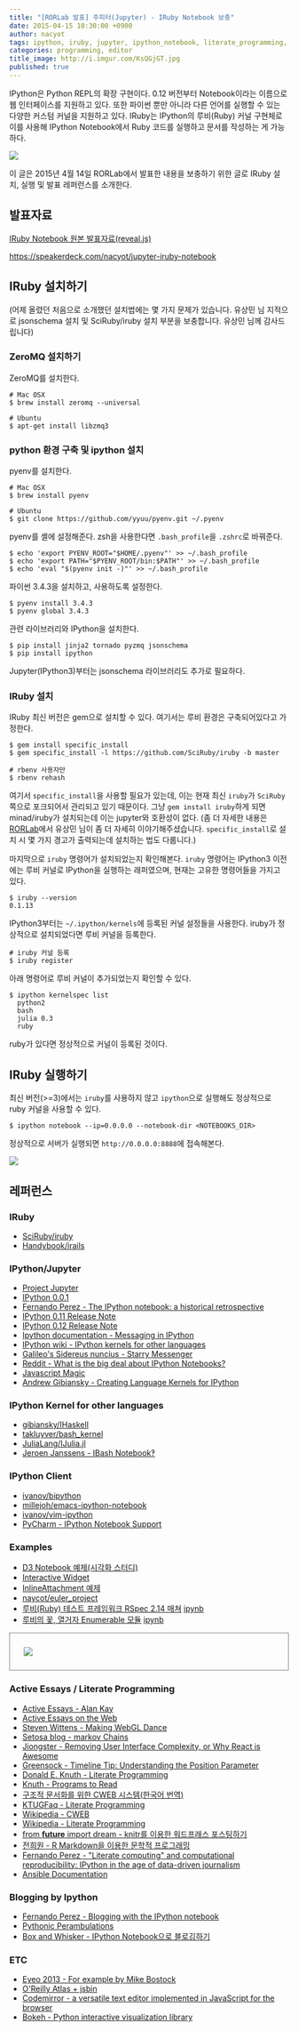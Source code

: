 ```yaml
---
title: "[RORLab 발표] 주피터(Jupyter) - IRuby Notebook 보충"
date: 2015-04-15 10:30:00 +0900
author: nacyot
tags: ipython, iruby, jupyter, ipython_notebook, literate_programming, active_essays, rorlab, programming, editor
categories: programming, editor
title_image: http://i.imgur.com/KsQGjGT.jpg
published: true
---
```


IPython은 Python REPL의 확장 구현이다. 0.12 버전부터 Notebook이라는 이름으로 웹 인터페이스를 지원하고 있다. 또한 파이썬 뿐만 아니라 다른 언어를 실행할 수 있는 다양한 커스텀 커널을 지원하고 있다. IRuby는 IPython의 루비(Ruby) 커널 구현체로 이를 사용해 IPython Notebook에서 Ruby 코드를 실행하고 문서를 작성하는 게 가능하다.

![](http://i.imgur.com/x794HK9.png)

이 글은 2015년 4월 14일 RORLab에서 발표한 내용을 보충하기 위한 글로 IRuby 설치, 실행 및 발표 레퍼런스를 소개한다.

<!--more-->

## 발표자료

[IRuby Notebook 원본 발표자료(reveal.js)](http://blog.nacyot.com/presentations/rorlab_jupyter)

<div style='max-width:550px'>
<script async class="speakerdeck-embed" data-id="ee397ca6231f4a7a9c2c73eda6e81525" data-ratio="1.29456384323641" src="//speakerdeck.com/assets/embed.js"></script>
</div>

https://speakerdeck.com/nacyot/jupyter-iruby-notebook

## IRuby 설치하기

(어제 올렸던 처음으로 소개했던 설치법에는 몇 가지 문제가 있습니다. 유상민 님 지적으로 jsonschema 설치 및 SciRuby/iruby 설치 부분을 보충합니다. 유상민 님께 감사드립니다)

### ZeroMQ 설치하기

ZeroMQ를 설치한다.

```
# Mac OSX
$ brew install zeromq --universal

# Ubuntu
$ apt-get install libzmq3
```

### python 환경 구축 및 ipython 설치

pyenv를 설치한다.

```
# Mac OSX
$ brew install pyenv

# Ubuntu
$ git clone https://github.com/yyuu/pyenv.git ~/.pyenv
```

pyenv를 셸에 설정해준다. zsh을 사용한다면 `.bash_profile`을 `.zshrc`로 바꿔준다.

```
$ echo 'export PYENV_ROOT="$HOME/.pyenv"' >> ~/.bash_profile
$ echo 'export PATH="$PYENV_ROOT/bin:$PATH"' >> ~/.bash_profile
$ echo 'eval "$(pyenv init -)"' >> ~/.bash_profile
```

파이썬 3.4.3을 설치하고, 사용하도록 설정한다.

```
$ pyenv install 3.4.3
$ pyenv global 3.4.3
```

관련 라이브러리와 IPython을 설치한다.

```
$ pip install jinja2 tornado pyzmq jsonschema
$ pip install ipython
```

Jupyter(IPython3)부터는 jsonschema 라이브러리도 추가로 필요하다.

### IRuby 설치

IRuby 최신 버전은 gem으로 설치할 수 있다. 여기서는 루비 환경은 구축되어있다고 가정한다.

```
$ gem install specific_install
$ gem specific_install -l https://github.com/SciRuby/iruby -b master

# rbenv 사용자만
$ rbenv rehash
```

여기서 `specific_install`을 사용할 필요가 있는데, 이는 현재 최신 `iruby`가 `SciRuby` 쪽으로 포크되어서 관리되고 있기 때문이다. 그냥 `gem install iruby`하게 되면 minad/iruby가 설치되는데 이는 jupyter와 호환성이 없다. (좀 더 자세한 내용은 [RORLab](https://www.facebook.com/groups/rubyonrailskorea/permalink/830114680390964/)에서 유상민 님이 좀 더 자세히 이야기해주셨습니다. `specific_install`로 설치 시 몇 가지 경고가 출력되는데 설치하는 법도 다룹니다.)

마지막으로 `iruby` 명령어가 설치되었는지 확인해본다. `iruby` 명령어는 IPython3 이전에는 루비 커널로 IPython을 실행하는 래퍼였으며, 현재는 고유한 명령어들을 가지고 있다.

```
$ iruby --version
0.1.13
```

IPython3부터는 `~/.ipython/kernels`에 등록된 커널 설정들을 사용한다. iruby가 정상적으로 설치되었다면 루비 커널을 등록한다.

```
# iruby 커널 등록
$ iruby register
```

아래 명령어로 루비 커널이 추가되었는지 확인할 수 있다.

```
$ ipython kernelspec list
  python2
  bash
  julia 0.3
  ruby
```

ruby가 있다면 정상적으로 커널이 등록된 것이다.

## IRuby 실행하기

최신 버전(>=3)에서는 `iruby`를 사용하지 않고 `ipython`으로 실행해도 정상적으로 ruby 커널을 사용할 수 있다.

```
$ ipython notebook --ip=0.0.0.0 --notebook-dir <NOTEBOOKS_DIR>
```

정상적으로 서버가 실행되면 `http://0.0.0.0:8888`에 접속해본다.

![](http://i.imgur.com/uhedvNL.png)

## 레퍼런스

### IRuby

* [SciRuby/iruby][iruby]
* [Handybook/irails][irails]

[iruby]:https://github.com/SciRuby/iruby
[irails]:https://github.com/Handybook/irails/

### IPython/Jupyter

* [Project Jupyter][jupyter]
* [IPython 0.0.1][ipython_001]
* [Fernando Perez - The IPython notebook: a historical retrospective][ipython-historical]
* [IPython 0.11 Release Note][release_011]
* [IPython 0.12 Release Note][release_012]
* [Ipython documentation - Messaging in IPython][jupyter_messaging]
* [IPython wiki - IPython kernels for other languages][other_kernels]
* [Galileo's Sidereus nuncius - Starry Messenger][galmoons]
* [Reddit - What is the big deal about IPython Notebooks?][big_deal]
* [Javascript Magic][javascript_magic]
* [Andrew Gibiansky - Creating Language Kernels for IPython][create_kernel]

[jupyter]: https://jupyter.org/
[ipython_001]: https://gist.github.com/fperez/1579699
[ipython-historical]: http://blog.fperez.org/2012/01/ipython-notebook-historical.html
[release_011]: http://ipython.org/ipython-doc/rel-0.11/whatsnew/version0.11.html
[release_012]: http://ipython.org/ipython-doc/rel-0.12/whatsnew/version0.12.html
[jupyter_messaging]: https://ipython.org/ipython-doc/dev/development/messaging.html
[other_kernels]: https://github.com/ipython/ipython/wiki/IPython-kernels-for-other-languages
[galmoons]: http://www4.ncsu.edu/~kimler/hi322/galmoons.html
[big_deal]: http://www.reddit.com/r/Python/comments/1q9tq7/what_is_the_big_deal_about_ipython_notebooks/
[javascript_magic]: http://nbviewer.ipython.org/github/payne92/notebooks/blob/master/00%20Javascript%20In%20Notebooks.ipynb
[create_kernel]: http://andrew.gibiansky.com/blog/ipython/ipython-kernels/

### IPython Kernel for other languages

* [gibiansky/IHaskell][haskell_kernel]
* [takluyver/bash_kernel][bash_kernel]
* [JuliaLang/IJulia.jl][julia_kernel]
* [Jeroen Janssens - IBash Notebook‽][ibash]

[haskell_kernel]: https://github.com/gibiansky/IHaskell
[bash_kernel]: https://github.com/takluyver/bash_kernel
[julia_kernel]: https://github.com/JuliaLang/IJulia.jl
[ibash]: http://jeroenjanssens.com/2015/02/19/ibash-notebook.html

### IPython Client

* [ivanov/bipython][bipython]
* [millejoh/emacs-ipython-notebook][ein]
* [ivanov/vim-ipython][vim-ipython]
* [PyCharm - IPython Notebook Support][pycharm-ipython]

[bipython]: https://github.com/ivanov/bipython
[ein]: https://github.com/millejoh/emacs-ipython-notebook
[vim-ipython]: https://github.com/ivanov/vim-ipython
[pycharm-ipython]: https://www.jetbrains.com/pycharm/help/ipython-notebook-support.html

### Examples

* [D3 Notebook 예제(시각화 스터디)][ex_vis]
* [Interactive Widget][widget]
* [InlineAttachment 예제][inline_attachment]
* [naycot/euler_project][euler_project]
* [루비(Ruby) 테스트 프레임워크 RSpec 2.14 매쳐][rspec_matcher] [ipynb][rspec_ipynb]
* [루비의 꽃, 열거자 Enumerable 모듈][enumerable] [ipynb][enum_ipynb]

<div style='border:1px solid gray;max-width:500px;padding:1.8em'>
<img src='http://i.imgur.com/ir6nP73.png' />
</div>

[ex_vis]: http://nbviewer.ipython.org/gist/nacyot/c0190709f56024eb516e
[widget]: http://nbviewer.ipython.org/github/melund/ipython/blob/3.x/examples/Interactive%20Widgets/Index.ipynb
[inline_attachment]: https://github.com/nacyot/jupyter-inline-attachment-sample
[euler_project]: https://github.com/nacyot/euler-project
[enumerable]: http://blog.nacyot.com/articles/2014-04-19-ruby-enumerable
[rspec_matcher]: http://blog.nacyot.com/articles/2014-04-07-rspec-matchers/
[rspec_ipynb]: https://github.com/nacyot/blog.nacyot.com-source/blob/master/source/iruby/ruby_enumerable.ipynb
[enum_ipynb]: https://github.com/nacyot/blog.nacyot.com-source/blob/master/source/iruby/rspec_matchers.ipynb

### Active Essays / Literate Programming

* [Active Essays - Alan Kay][a_essays_orig]
* [Active Essays on the Web][a_essays]
* [Steven Wittens - Making WebGL Dance][webgl_dance]
* [Setosa blog - markov Chains][markov_chains]
* [Jiongster - Removing User Interface Complexity, or Why React is Awesome][react_awesome]
* [Greensock - Timeline Tip: Understanding the Position Parameter][position_parameter]
* [Donald E. Knuth - Literate Programming][literate_programming]
* [Knuth - Programs to Read][knuth_program]
* [구조적 문서화를 위한 CWEB 시스템(한국어 번역)][ktug_cweb]
* [KTUGFaq - Literate Programming][ktug_literate]
* [Wikipedia - CWEB][wiki_cweb]
* [Wikipedia - Literate Programming][wiki_literate]
* [from __future__ import dream - knitr를 이용한 워드프래스 포스팅하기][knitr]
* [전희원 - R Markdown을 이용한 문학적 프로그래밍][knitr_youtube]
* [Fernando Perez - "Literate computing" and computational reproducibility: IPython in the age of data-driven journalism][data_journalism]
* [Ansible Documentation][ansible_document]

[a_essays_orig]: http://web.archive.org/web/20060710213801/http://www.squeakland.org/whatis/a_essays.html
[a_essays]: http://www.vpri.org/pdf/tr2009002_active_essays.pdf
[webgl_dance]: http://acko.net/files/fullfrontal/fullfrontal/webglmath/online.html
[markov_chains]: http://setosa.io/blog/2014/07/26/markov-chains/
[react_awesome]: http://jlongster.com/Removing-User-Interface-Complexity,-or-Why-React-is-Awesome
[position_parameter]: http://greensock.com/position-parameter
[literate_programming]: http://www.literateprogramming.com/knuthweb.pdf
[ktug_cweb]: http://faq.ktug.org/wiki/pds/SampleDocument/cwebman.pdf
[wiki_cweb]: http://en.wikipedia.org/wiki/CWEB
[wiki_literate]: http://en.wikipedia.org/wiki/Literate_programming
[knitr]: http://freesearch.pe.kr/archives/3265
[ktug_cweb]: http://faq.ktug.org/faq/CWEB
[knitr_youtube]: https://www.youtube.com/watch?v=CuhsPl7JDvc
[ktug_literate]: http://faq.ktug.org/faq/LiterateProgramming
[data_journalism]: http://nbviewer.ipython.org/github/fperez/blog/blob/master/130418-Data-driven%20journalism.ipynb
[ansible_document]: http://docs.ansible.com/docker_module.html
[knuth_program]: http://www-cs-faculty.stanford.edu/~uno/programs.html

### Blogging by Ipython

* [Fernando Perez - Blogging with the IPython notebook][blog_fperez]
* [Pythonic Perambulations][blog_jakevdp]
* [Box and Whisker - IPython Notebook으로 블로깅하기][blog_boxnwhis]

[blog_fperez]: http://blog.fperez.org/2012/09/blogging-with-ipython-notebook.html
[blog_jakevdp]: https://jakevdp.github.io/
[blog_boxnwhis]: http://www.boxnwhis.kr/2015/02/10/blogging_with_python.html

### ETC

* [Eyeo 2013 - For example by Mike Bostock][mike]
* [O'Reilly Atlas + jsbin][atlas]
* [Codemirror - a versatile text editor implemented in JavaScript for the browser][codemirror]
* [Bokeh - Python interactive visualization library][bokeh]

[mike]: https://vimeo.com/69448223
[atlas]: http://chimera.labs.oreilly.com/books/1230000000345/
[codemirror]: https://codemirror.net/
[bokeh]: https://github.com/bokeh/bokeh
